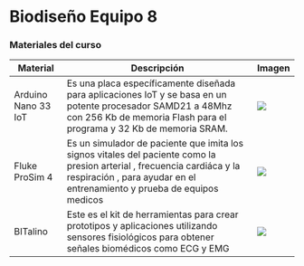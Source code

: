# Biodiseño Equipo 8

### Materiales del curso
| Material  | Descripción | Imagen |
| ------------- | ------------- |------------- |
| Arduino Nano 33 IoT  | Es una placa específicamente diseñada para aplicaciones IoT y se basa en un potente procesador SAMD21 a 48Mhz con 256 Kb de memoria Flash para el programa y 32 Kb de memoria SRAM.  |<image src ="Imagen/arduino-nano-33-iot.webp">  |
| Fluke ProSim 4  | Es un simulador de paciente que imita los signos vitales del paciente como la presion arterial , frecuencia cardiáca y la respiración , para ayudar en el entrenamiento y prueba de equipos medicos   |<image src ="Imagen/prosim4f.png"> |
| BITalino  |  Este es el kit de herramientas para  crear prototipos y aplicaciones utilizando sensores fisiológicos para obtener señales biomédicos como ECG y EMG   |<image src ="Imagen/descarga.jfif"> |
